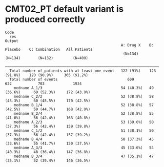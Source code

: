# CMT02_PT default variant is produced correctly

    Code
      res
    Output
                                                         A: Drug X    B: Placebo    C: Combination   All Patients
                                                          (N=134)       (N=134)        (N=132)         (N=400)   
      ———————————————————————————————————————————————————————————————————————————————————————————————————————————
      Total number of patients with at least one event   122 (91%)    123 (91.8%)    120 (90.9%)     365 (91.2%) 
      Total number of events                                609           622            703             1934    
        medname A_1/3                                    54 (40.3%)   49 (36.6%)      69 (52.3%)     172 (43.0%) 
        medname C_2/2                                    52 (38.8%)   58 (43.3%)      60 (45.5%)     170 (42.5%) 
        medname B_1/4                                    52 (38.8%)   57 (42.5%)      59 (44.7%)     168 (42.0%) 
        medname B_2/4                                    52 (38.8%)   55 (41.0%)      56 (42.4%)     163 (40.8%) 
        medname A_2/3                                    53 (39.6%)   50 (37.3%)      56 (42.4%)     159 (39.8%) 
        medname C_1/2                                    51 (38.1%)   50 (37.3%)      56 (42.4%)     157 (39.2%) 
        medname B_4/4                                    50 (37.3%)   45 (33.6%)      55 (41.7%)     150 (37.5%) 
        medname A_3/3                                    45 (33.6%)   54 (40.3%)      48 (36.4%)     147 (36.8%) 
        medname B_3/4                                    47 (35.1%)   47 (35.1%)      52 (39.4%)     146 (36.5%) 

